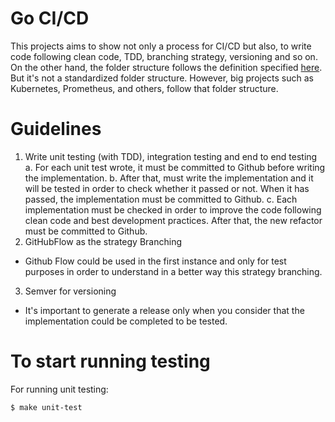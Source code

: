 # Go CI/CD


This projects aims to show not only a process for CI/CD but also, to write code following clean code, TDD, branching strategy, versioning and so on.
On the other hand, the folder structure follows the definition specified [here](https://github.com/golang-standards/project-layout). But it's not a standardized folder structure. However, big projects such as Kubernetes, Prometheus, and others, follow that folder structure.


# Guidelines

1. Write unit testing (with TDD), integration testing and end to end testing
  a. For each unit test wrote, it must be committed to Github before writing the implementation.
  b. After that, must write the implementation and it will be tested in order to check whether it passed or not. When it has passed, the implementation must be committed to Github.
  c. Each implementation must be checked in order to improve the code following clean code and best development practices. After that, the new refactor must be committed to Github.
2. GitHubFlow as the strategy Branching
  - Github Flow could be used in the first instance and only for test purposes in order to understand in a better way this strategy branching.
3. Semver for versioning
  - It's important to generate a release only when you consider that the implementation could be completed to be tested.

# To start running testing

For running unit testing:

`$ make unit-test`